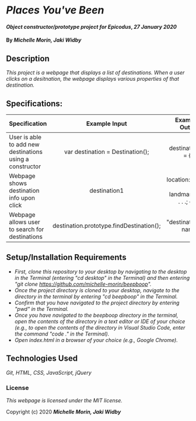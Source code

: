 # _Places You've Been_

#### _Object constructor/prototype project for Epicodus_, _27 January 2020_

#### By _**Michelle Morin, Jaki Widby**_

## Description

_This project is a webpage that displays a list of destinations. When a user clicks on a desitnation, the webpage displays various properties of that destination._

## Specifications:


| Specification | Example Input | Example Output |
| ------------- |:-------------:| --------------:|
| User is able to add new destinations using a constructor | var destination = Destination(); | destination = {...}; |
| Webpage shows destination info upon click | destination1 | location: . . . ; landmarks: . . .; etc. |
| Webpage allows user to search for destinations | destination.prototype.findDestination(); | "destination name" |

## Setup/Installation Requirements

* _First, clone this repository to your desktop by navigating to the desktop in the Terminal (entering "cd desktop" in the Terminal) and then entering "git clone https://github.com/michelle-morin/beepboop"._
* _Once the project directory is cloned to your desktop, navigate to the directory in the terminal by entering "cd beepboop" in the Terminal._
* _Confirm that you have navigated to the project directory by entering "pwd" in the Terminal._
* _Once you have navigated to the beepboop directory in the terminal, open the contents of the directory in a text editor or IDE of your choice (e.g., to open the contents of the directory in Visual Studio Code, enter the command "code ." in the Terminal)._
* _Open index.html in a browser of your choice (e.g., Google Chrome)._

## Technologies Used

_Git, HTML, CSS, JavaScript, jQuery_

### License

*This webpage is licensed under the MIT license.*

Copyright (c) 2020 **_Michelle Morin, Jaki Widby_**